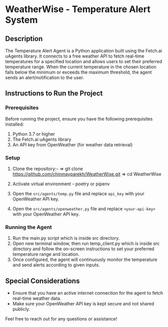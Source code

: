 # WeatherWise - Temperature Alert System

## Description
The Temperature Alert Agent is a Python application built using the Fetch.ai uAgents library.
It connects to a free weather API to fetch real-time temperatures for a specified location and allows users to set their preferred temperature range. 
When the current temperature in the chosen location falls below the minimum or exceeds the maximum threshold, the agent sends an alert/notification to the user.

## Instructions to Run the Project

### Prerequisites
Before running the project, ensure you have the following prerequisites installed:

1. Python 3.7 or higher
2. The Fetch.ai uAgents library
3. An API key from OpenWeather (for weather data retrieval)

### Setup
1. Clone the repository:- 
=> git clone https://github.com/chinmayparekh/WeatherWise.git
=> cd WeatherWise

2. Activate virtual environment - poetry or pipenv

3. Open the `src/agents/temp.py` file and replace `api_key` with your OpenWeather API key.

4. Open the `src/agents/openweather.py` file and replace `<your-api-key>` with your OpenWeather API key.

### Running the Agent
1. Run the main.py script which is inside src directory.
2. Open new terminal window, then run temp_client.py which is inside src directory and follow the on-screen instructions to set your preferred temperature range and location.
3. Once configured, the agent will continuously monitor the temperature and send alerts according to given inputs.

## Special Considerations
- Ensure that you have an active internet connection for the agent to fetch real-time weather data.
- Make sure your OpenWeather API key is kept secure and not shared publicly.

Feel free to reach out for any questions or assistance!

